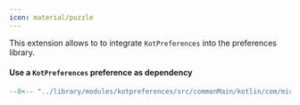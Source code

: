 ```yaml
---
icon: material/puzzle
---
```


This extension allows to to integrate `KotPreferences` into the preferences library.

#### Use a `KotPreferences` preference as dependency

```kotlin
--8<-- "../library/modules/kotpreferences/src/commonMain/kotlin/com/michaelflisar/composepreferences/kotpreferences/Extensions.kt:asDependency"
```

